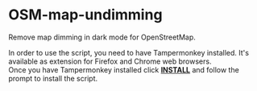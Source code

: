 # OSM-map-undimming
Remove map dimming in dark mode for OpenStreetMap.

In order to use the script, you need to have Tampermonkey installed. It's available as extension for Firefox and Chrome web browsers.<br>
Once you have Tampermonkey installed click <b>[INSTALL](https://github.com/nikospag/OSM-map-undimming/raw/refs/heads/main/OSM-map-undimming.user.js)</b> and follow the prompt to install the script.
